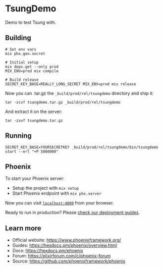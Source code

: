 # TsungDemo

Demo to test Tsung with.

## Building

```
# Set env vars
mix phx.gen.secret

# Initial setup
mix deps.get --only prod
MIX_ENV=prod mix compile

# Build release
SECRET_KEY_BASE=REALLY_LONG_SECRET MIX_ENV=prod mix release
```

Now you can .tar.gz the `_build/prod/rel/tsungdemo` directory and ship it:
```
tar -zcvf tsungdemo.tar.gz _build/prod/rel/tsungdemo
```

And extract it on the server:
```
tar -zxvf tsungdemo.tar.gz
```

## Running

`SECRET_KEY_BASE=YOURSECRETKEY _build/prod/rel/tsungdemo/bin/tsungdemo start --erl "+P 5000000"`

## Phoenix

To start your Phoenix server:

  * Setup the project with `mix setup`
  * Start Phoenix endpoint with `mix phx.server`

Now you can visit [`localhost:4000`](http://localhost:4000) from your browser.

Ready to run in production? Please [check our deployment guides](https://hexdocs.pm/phoenix/deployment.html).

## Learn more

  * Official website: https://www.phoenixframework.org/
  * Guides: https://hexdocs.pm/phoenix/overview.html
  * Docs: https://hexdocs.pm/phoenix
  * Forum: https://elixirforum.com/c/phoenix-forum
  * Source: https://github.com/phoenixframework/phoenix
